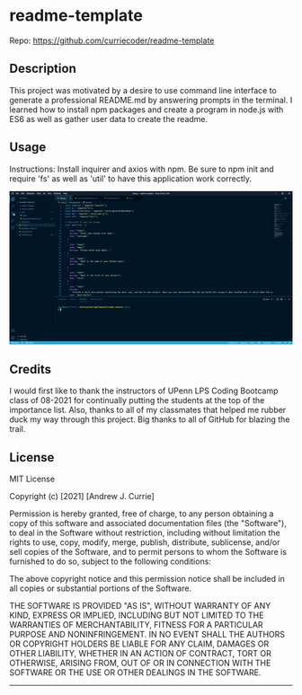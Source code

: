 # readme-template

Repo: https://github.com/curriecoder/readme-template

## Description

This project was motivated by a desire to use command line interface to generate a professional README.md by answering prompts in the terminal. I learned how to install npm packages and create a program in node.js with ES6 as well as gather user data to create the readme.

## Usage

Instructions: Install inquirer and axios with npm. Be sure to npm init and require 'fs' as well as 'util' to have this application work correctly.  

  ![screenshot](assets/images/ezgif.com-gif-maker.gif)

## Credits

I would first like to thank the instructors of UPenn LPS Coding Bootcamp class of 08-2021 for continually putting the students at the top of the importance list. Also, thanks to all of my classmates that helped me rubber duck my way through this project. Big thanks to all of GitHub for blazing the trail.

## License

MIT License

Copyright (c) [2021] [Andrew J. Currie]

Permission is hereby granted, free of charge, to any person obtaining a copy
of this software and associated documentation files (the "Software"), to deal
in the Software without restriction, including without limitation the rights
to use, copy, modify, merge, publish, distribute, sublicense, and/or sell
copies of the Software, and to permit persons to whom the Software is
furnished to do so, subject to the following conditions:

The above copyright notice and this permission notice shall be included in all
copies or substantial portions of the Software.

THE SOFTWARE IS PROVIDED "AS IS", WITHOUT WARRANTY OF ANY KIND, EXPRESS OR
IMPLIED, INCLUDING BUT NOT LIMITED TO THE WARRANTIES OF MERCHANTABILITY,
FITNESS FOR A PARTICULAR PURPOSE AND NONINFRINGEMENT. IN NO EVENT SHALL THE
AUTHORS OR COPYRIGHT HOLDERS BE LIABLE FOR ANY CLAIM, DAMAGES OR OTHER
LIABILITY, WHETHER IN AN ACTION OF CONTRACT, TORT OR OTHERWISE, ARISING FROM,
OUT OF OR IN CONNECTION WITH THE SOFTWARE OR THE USE OR OTHER DEALINGS IN THE
SOFTWARE.

-------------------------------------------------------------